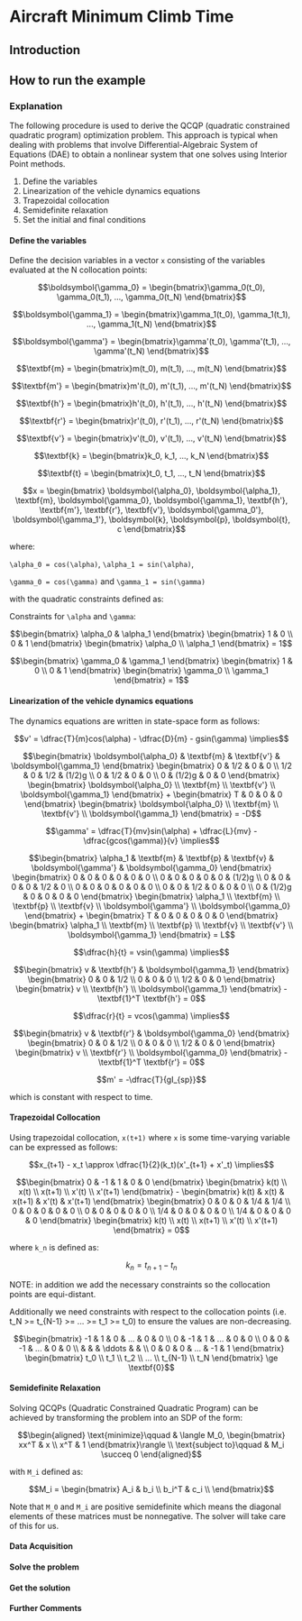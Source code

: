 # Aircraft Minimum Climb Time

## Introduction

## How to run the example

### Explanation

The following procedure is used to derive the QCQP (quadratic constrained quadratic program) optimization problem. This approach is typical when dealing with problems that involve Differential-Algebraic System of Equations (DAE) to obtain a nonlinear system that one solves using Interior Point methods.

1. Define the variables
2. Linearization of the vehicle dynamics equations
3. Trapezoidal collocation
4. Semidefinite relaxation
5. Set the initial and final conditions

#### Define the variables
Define the decision variables in a vector ``x`` consisting of the variables evaluated at the N collocation points:

```math
\boldsymbol{\gamma_0} = \begin{bmatrix}\gamma_0(t_0), \gamma_0(t_1),  ..., \gamma_0(t_N) \end{bmatrix}
```
```math
\boldsymbol{\gamma_1} = \begin{bmatrix}\gamma_1(t_0), \gamma_1(t_1),  ..., \gamma_1(t_N) \end{bmatrix}
```
```math
\boldsymbol{\gamma'} = \begin{bmatrix}\gamma'(t_0), \gamma'(t_1), ..., \gamma'(t_N) \end{bmatrix}
```

```math
\textbf{m} = \begin{bmatrix}m(t_0), m(t_1), ..., m(t_N) \end{bmatrix}
```
```math
\textbf{m'} = \begin{bmatrix}m'(t_0), m'(t_1), ..., m'(t_N) \end{bmatrix}
```

```math
\textbf{h'} = \begin{bmatrix}h'(t_0), h'(t_1), ..., h'(t_N) \end{bmatrix}
```

```math
\textbf{r'} = \begin{bmatrix}r'(t_0), r'(t_1), ..., r'(t_N) \end{bmatrix}
```

```math
\textbf{v'} = \begin{bmatrix}v'(t_0), v'(t_1), ..., v'(t_N) \end{bmatrix}
```

```math
\textbf{k} = \begin{bmatrix}k_0,  k_1, ..., k_N \end{bmatrix}
```

```math
\textbf{t} = \begin{bmatrix}t_0,  t_1, ..., t_N \end{bmatrix}
```
```math
x = \begin{bmatrix}
\boldsymbol{\alpha_0},
\boldsymbol{\alpha_1},
\textbf{m},
\boldsymbol{\gamma_0},
\boldsymbol{\gamma_1},
\textbf{h'},
\textbf{m'},
\textbf{r'},
\textbf{v'},
\boldsymbol{\gamma_0'},
\boldsymbol{\gamma_1'},
\boldsymbol{k},
\boldsymbol{p},
\boldsymbol{t},
c
\end{bmatrix}
```
where:

``\alpha_0 = cos(\alpha)``, ``\alpha_1 = sin(\alpha)``,

``\gamma_0 = cos(\gamma)`` and ``\gamma_1 = sin(\gamma)``

with the quadratic constraints defined as:

Constraints for ``\alpha`` and ``\gamma``:
```math
\begin{bmatrix}
\alpha_0 & \alpha_1
\end{bmatrix}
\begin{bmatrix}
1 & 0 \\
0 & 1
\end{bmatrix}
\begin{bmatrix}
\alpha_0 \\
\alpha_1
\end{bmatrix} = 1
```
```math
\begin{bmatrix}
\gamma_0 & \gamma_1
\end{bmatrix}
\begin{bmatrix}
1 & 0 \\
0 & 1
\end{bmatrix}
\begin{bmatrix}
\gamma_0 \\
\gamma_1
\end{bmatrix} = 1
```
#### Linearization of the vehicle dynamics equations
The dynamics equations are written in state-space form as follows:
```math
v' = \dfrac{T}{m}cos(\alpha) - \dfrac{D}{m} - gsin(\gamma) \implies
```
```math
\begin{bmatrix}
\boldsymbol{\alpha_0} &
\textbf{m} &
\textbf{v'} &
\boldsymbol{\gamma_1}
\end{bmatrix}
\begin{bmatrix}
0 & 1/2 & 0 & 0 \\
1/2 & 0 & 1/2 & (1/2)g \\
0 & 1/2 & 0 & 0 \\
0 & (1/2)g & 0 & 0
\end{bmatrix}
\begin{bmatrix}
\boldsymbol{\alpha_0} \\
\textbf{m} \\
\textbf{v'} \\
\boldsymbol{\gamma_1}
\end{bmatrix} +
\begin{bmatrix}
T & 0 & 0 & 0
\end{bmatrix}
\begin{bmatrix}
\boldsymbol{\alpha_0} \\
\textbf{m} \\
\textbf{v'} \\
\boldsymbol{\gamma_1}
\end{bmatrix} = -D
```
```math
\gamma' = \dfrac{T}{mv}sin(\alpha) + \dfrac{L}{mv} - \dfrac{gcos(\gamma)}{v} \implies
```
```math
\begin{bmatrix}
\alpha_1 & \textbf{m} & \textbf{p} & \textbf{v} & \boldsymbol{\gamma'} & \boldsymbol{\gamma_0}
\end{bmatrix}
\begin{bmatrix}
0 & 0 & 0 & 0 & 0 & 0 \\
0 & 0 & 0 & 0 & 0 & (1/2)g \\
0 & 0 & 0 & 0 & 1/2 & 0 \\
0 & 0 & 0 & 0 & 0 & 0 \\
0 & 0 & 1/2 & 0 & 0 & 0 \\
0 & (1/2)g & 0 & 0 & 0 & 0
\end{bmatrix}
\begin{bmatrix}
\alpha_1 \\
\textbf{m} \\
\textbf{p} \\
\textbf{v} \\
\boldsymbol{\gamma'} \\
\boldsymbol{\gamma_0}
\end{bmatrix} +
\begin{bmatrix}
T & 0 & 0 & 0 & 0 & 0
\end{bmatrix}
\begin{bmatrix}
\alpha_1 \\
\textbf{m} \\
\textbf{p} \\
\textbf{v} \\
\textbf{v'} \\
\boldsymbol{\gamma_1}
\end{bmatrix} = L
```
```math
\dfrac{h}{t} = vsin(\gamma) \implies
```
```math
\begin{bmatrix}
v & \textbf{h'} & \boldsymbol{\gamma_1}
\end{bmatrix}
\begin{bmatrix}
0 & 0 & 1/2 \\
0 & 0 & 0 \\
1/2 & 0 & 0
\end{bmatrix}
\begin{bmatrix}
v \\
\textbf{h'} \\
\boldsymbol{\gamma_1}
\end{bmatrix} -
\textbf{1}^T \textbf{h'} = 0
```
```math
\dfrac{r}{t} = vcos(\gamma) \implies
```
```math
\begin{bmatrix}
v & \textbf{r'} & \boldsymbol{\gamma_0}
\end{bmatrix}
\begin{bmatrix}
0 & 0 & 1/2 \\
0 & 0 & 0 \\
1/2 & 0 & 0
\end{bmatrix}
\begin{bmatrix}
v \\
\textbf{r'} \\
\boldsymbol{\gamma_0}
\end{bmatrix} -
\textbf{1}^T \textbf{r'} = 0
```
```math
m' = -\dfrac{T}{gI_{sp}}
```
which is constant with respect to time.
#### Trapezoidal Collocation
Using trapezoidal collocation, ``x(t+1)`` where ``x`` is some time-varying variable can be expressed as follows:
```math
x_{t+1} - x_t \approx \dfrac{1}{2}(k_t)(x'_{t+1} + x'_t) \implies
```
```math
\begin{bmatrix}
0 & -1 & 1 & 0 & 0
\end{bmatrix}
\begin{bmatrix}
k(t) \\
x(t) \\
x(t+1) \\
x'(t) \\
x'(t+1)
\end{bmatrix} -
\begin{bmatrix}
k(t) & x(t) & x(t+1) & x'(t) & x'(t+1)
\end{bmatrix}
\begin{bmatrix}
0 & 0 & 0 & 1/4 & 1/4 \\
0 & 0 & 0 & 0 & 0 \\
0 & 0 & 0 & 0 & 0 \\
1/4 & 0 & 0 & 0 & 0 \\
1/4 & 0 & 0 & 0 & 0
\end{bmatrix}
\begin{bmatrix}
k(t) \\
x(t) \\
x(t+1) \\
x'(t) \\
x'(t+1)
\end{bmatrix} = 0
```
where ``k_n`` is defined as:
```math
k_n = t_{n+1} - t_n
```

NOTE: in addition we add the necessary constraints so the collocation points are equi-distant.

Additionally we need constraints with respect to the collocation points (i.e. t_N >= t_{N-1} >= ... >= t_1 >= t_0) to ensure the values are non-decreasing.
```math
\begin{bmatrix}
-1 & 1 & 0 & ... & 0 & 0 \\
0 & -1 & 1 & ... & 0 & 0 \\
0 & 0 & -1 & ... & 0 & 0 \\
& & & \ddots & & \\
0 & 0 & 0 & ... & -1 & 1
\end{bmatrix}
\begin{bmatrix}
t_0 \\ t_1 \\ t_2 \\ ... \\ t_{N-1} \\ t_N
\end{bmatrix} \ge \textbf{0}
```
#### Semidefinite Relaxation
Solving QCQPs (Quadratic Constrained Quadratic Program) can be achieved by transforming the problem into an SDP of the form:
```math
\begin{aligned}
\text{minimize}\qquad & \langle M_0, 
\begin{bmatrix}
xx^T & x \\
x^T & 1
\end{bmatrix}\rangle \\
\text{subject to}\qquad & M_i \succeq 0
\end{aligned}
```
with ``M_i`` defined as:
```math
M_i = \begin{bmatrix}
A_i & b_i \\
b_i^T & c_i \\
\end{bmatrix}
```
Note that ``M_0`` and ``M_i`` are positive semidefinite which means the diagonal elements of these matrices must be nonnegative. The solver will take care of this for us.

#### Data Acquisition

#### Solve the problem

#### Get the solution

#### Further Comments